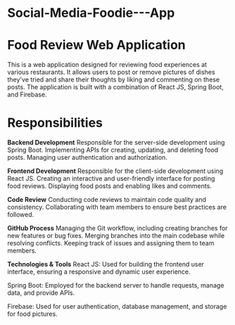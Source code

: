 # Social-Media-Foodie---App


# Food Review Web Application
This is a web application designed for reviewing food experiences at various restaurants. It allows users to post or remove pictures of dishes they've tried and share their thoughts by liking and commenting on these posts. The application is built with a combination of React JS, Spring Boot, and Firebase.

# Responsibilities
**Backend Development**
Responsible for the server-side development using Spring Boot.
Implementing APIs for creating, updating, and deleting food posts.
Managing user authentication and authorization.

**Frontend Development**
Responsible for the client-side development using React JS.
Creating an interactive and user-friendly interface for posting food reviews.
Displaying food posts and enabling likes and comments.

**Code Review**
Conducting code reviews to maintain code quality and consistency.
Collaborating with team members to ensure best practices are followed.

**GitHub Process**
Managing the Git workflow, including creating branches for new features or bug fixes.
Merging branches into the main codebase while resolving conflicts.
Keeping track of issues and assigning them to team members.

**Technologies & Tools**
React JS: Used for building the frontend user interface, ensuring a responsive and dynamic user experience.

Spring Boot: Employed for the backend server to handle requests, manage data, and provide APIs.

Firebase: Used for user authentication, database management, and storage for food pictures.
